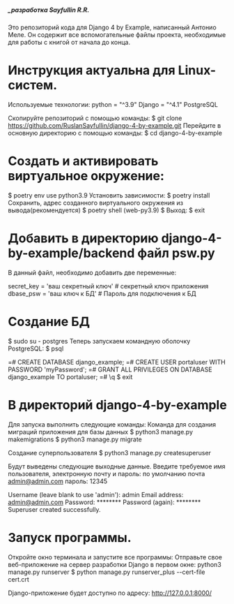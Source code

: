 ##### _разработка Sayfullin R.R.

Это репозиторий кода для Django 4 by Example, написанный Антонио Меле. Он содержит все вспомогательные файлы проекта,
необходимые для работы с книгой от начала до конца.

Инструкция актуальна для Linux-систем.
========================================================================================================================
Используемые технологии:
    python = "^3.9"
    Django = "^4.1"
    PostgreSQL

Скопируйте репозиторий с помощью команды:
$ git clone https://github.com/RuslanSayfullin/django-4-by-example.git
Перейдите в основную директорию с помощью команды: 
$ cd django-4-by-example

Создать и активировать виртуальное окружение:
========================================================================================================================
$ poetry env use python3.9
Установить зависимости:
$ poetry install 
Сохранить, адрес созданного виртуального окружения из вывода(рекомендуется)
$ poetry shell
(web-py3.9) $
Выход:
$ exit

Добавить в директорию django-4-by-example/backend файл psw.py
========================================================================================================================
В данный файл, необходимо добавить две переменные:

secret_key = 'ваш секретный ключ'   # секретный ключ приложения
dbase_psw = 'ваш ключ к БД'         # Пароль для подключения к БД

Создание БД
========================================================================================================================
$ sudo su - postgres
Теперь запускаем командную оболочку PostgreSQL:
$ psql 

=# CREATE DATABASE django_example;
=# CREATE USER portaluser WITH PASSWORD 'myPassword';
=# GRANT ALL PRIVILEGES ON DATABASE django_example TO portaluser;
=# \q
$ exit

В директорий django-4-by-example
========================================================================================================================
Для запуска выполнить следующие команды:
Команда для создания миграций приложения для базы данных
$ python3 manage.py makemigrations
$ python3 manage.py migrate

Создание суперпользователя
$ python3 manage.py createsuperuser

Будут выведены следующие выходные данные. Введите требуемое имя пользователя, электронную почту и пароль:
по умолчанию почта admin@admin.com пароль: 12345

Username (leave blank to use 'admin'): admin
Email address: admin@admin.com
Password: ********
Password (again): ********
Superuser created successfully.


Запуск программы.
========================================================================================================================
Откройте окно терминала и запустите все программы:
    Отправьте свое веб-приложение на сервер разработки Django в первом окне:
         python3 manage.py runserver
        $ python manage.py runserver_plus --cert-file cert.crt



Django-приложение будет доступно по адресу: http://127.0.0.1:8000/




